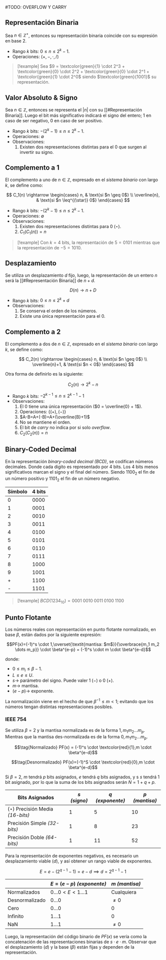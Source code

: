 #TODO: OVERFLOW Y CARRY
## Representación Binaria
Sea $n \in \mathbb{Z^+}$, entonces su representación binaria coincide con su expresión en base 2.
- Rango $k$ bits: $0 \leq n \leq 2^k - 1$.
- Operaciones: $( +, -, \cdot, / )$

>[!example] 
>Sea $9 = \textcolor{green}{1} \cdot 2^3 + \textcolor{green}{0} \cdot 2^2 + \textcolor{green}{0} \cdot 2^1 + \textcolor{green}{1} \cdot 2^0$ siendo $\textcolor{green}{1001}$ su representación.

## Valor Absoluto & Signo
Sea $n \in \mathbb{Z}$, entonces se representa el $|n|$ con su [[#Representación Binaria]]. Luego el bit más significativo indicará el signo del entero; $1$ en caso de ser negativo, $0$ en caso de ser positivo.
- Rango $k$ bits: $-(2^k - 1) \leq n \leq 2^k - 1$.
- Operaciones: $\emptyset$
- Observaciones:
	1. Existen dos representaciones distintas para el $0$ que surgen al invertir su signo.

## Complemento a 1
El complemento a uno de $n \in \mathbb{Z}$, expresado en el *sistema binario* con largo $k$, se define como:

$$
C_1(n) \rightarrow
\begin{cases}
n,  & \text{si $n \geq 0$} \\
\overline{n}, & \text{si $n \leq^{(\star)} 0$}
\end{cases}
$$

- Rango $k$ bits: $-(2^k - 1) \leq n \leq 2^k - 1$.
- Operaciones: $\emptyset$
- Observaciones:
	1. Existen dos representaciones distintas para $0$ $(\star)$.
	2. $C_1(C_1(n))=n$

>[!example] 
>Con $k=4$ bits, la representación de $5=0101$ mientras que la representación de $-5=1010$.

## Desplazamiento
Se utiliza un desplazamiento $d$ fijo, luego, la representación de un entero $n$ será la [[#Representación Binaria]] de $n + d$.

$$D(n) \rightarrow n+D$$

- Rango $k$ bits: $0 \leq n \leq 2^k + d$
- Observaciones:
	1. Se conserva el orden de los números.
	2. Existe una única representación para el $0$.

## Complemento a 2
El complemento a dos de $n \in \mathbb{Z}$, expresado en el *sistema binario* con largo $k$, se define como:

$$
C_2(n) \rightarrow
\begin{cases}
n,  & \text{si $n \geq 0$} \\
\overline{n}+1, & \text{si $n < 0$}
\end{cases}
$$

Otra forma de definirlo es la siguiente:

$$C_2(n) \rightarrow 2^k - n$$

- Rango $k$ bits: $-2^{k-1} \leq n \leq 2^{k-1} - 1$
- Observaciones:
	1. El $0$ tiene una única representación ($0 = \overline{0} + 1$).
	2. Operaciones: $\{(+), (-)\}$
	3. $A-B=A+(-B)=A+(\overline{B}+1)$
	4. No se mantiene el orden.
	5. El bit de *carry* no indica por si solo *overflow*.
	6. $C_2(C_2(n))=n$

## Binary-Coded Decimal
En la representación *binary-coded decimal (BCD)*, se codifican números decimales. Donde cada digito es representado por $4$ bits. Los 4 bits menos significativos marcan el signo y el final del número. Siendo $1100_2$ el fin de un número positivo y $1101_2$ el fin de un número negativo.

|Símbolo|4 bits|
|-|-|
|0|0000|
|1|0001|
|2|0010|
|3|0011|
|4|0100|
|5|0101|
|6|0110|
|7|0111|
|8|1000|
|9|1001|
|+|1100|
|-|1101|

>[!example] 
>$BCD(1234_{10})=0001 \; 0010 \; 0011 \; 0100 \; 1100$

## Punto Flotante
Los números reales con representación en punto flotante normalizado, en base $\beta$, están dados por la siguiente expresión:

$$PF(x)=(-1)^s \cdot 1,\overset{\textit{mantisa: $m$}}{\overbrace{m_1 m_2 \dots m_p}} \cdot \beta^{e-p} = (-1)^s \cdot m \cdot \beta^{e-d}$$

donde:
- $0 \leq m_i \leq \beta - 1$.
- $L \leq e \leq U$.
- $s \rightarrow$ parámetro del signo. Puede valer $1 \; (-)$ o $0 \; (+)$.
- $m \rightarrow$ mantisa.
- $(e - p) \rightarrow$ exponente.

La normalización viene en el hecho de que $\beta^{-1} \leq m < 1$; evitando que los números tengan distintas representaciones posibles.

### IEEE 754
Se utiliza $\beta=2$ y la mantisa normalizada es de la forma $1,m_1 m_2 ... m_p$. Mientras que la mantisa des-normalizada es de la forma $0,m_1 m_2 ... m_p$.

$$\tag{Normalizado} PF(x) = (-1)^s \cdot \textcolor{red}{1},m \cdot \beta^{e-d}$$

$$\tag{Desnormalizado} PF(x)=(-1)^S \cdot \textcolor{red}{0},m \cdot \beta^{e-d}$$

Si $\beta = 2$, $m$ tendrá $p$ bits asignados, $e$ tendrá $q$ bits asignados, y s $s$ tendrá 1 bit asignado, por lo que la suma de los bits asignados serán $N=1+q+p$.

|Bits Asignados|$s$ *(signo)*|$q$ *(exponente)*|$p$ *(mantisa)*|
|---|---|---|---|
|$(\star)$ Precisión Media *(16-bits)*|1|5|10|
|Precisión Simple *(32-bits)*|1|8|23|
|Precisión Doble *(64-bits)*|1|11|52|

Para la representación de exponentes negativos, es necesario un desplazamiento viable $(d)$, y así obtener un rango viable de exponentes.

$$E = e-(2^{q-1} - 1) = e-d \implies d = 2^{q-1} - 1$$

| |$E=(e-p)$ *(exponente)*|$m$ *(mantisa)*|
|---|---|---|
|Normalizados|$0 \dots 0 < E < 1 \dots 1$|Cualquiera|
|Desnormalizado|$0 \dots 0$|$\neq 0$|
|Cero|$0 \dots 0$|$0$|
|Infinito|$1 \dots 1$|$0$|
|NaN|$1 \dots 1$|$\neq 0$|

Luego, la representación del código binario de $PF(x)$ se vería como la concatenación de las representaciones binarias de $s \cdot e \cdot m$. Observar que el desplazamiento $(d)$ y la base $(\beta)$ están fijas y dependen de la representación.
